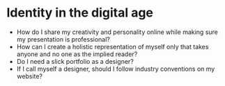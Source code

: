 ---
---

# Identity in the digital age
- How do I share my creativity and personality online while making sure my presentation is professional?
- How can I create a holistic representation of myself only that takes anyone and no one as the implied reader?
- Do I need a slick portfolio as a designer?
- If I call myself a designer, should I follow industry conventions on my website?